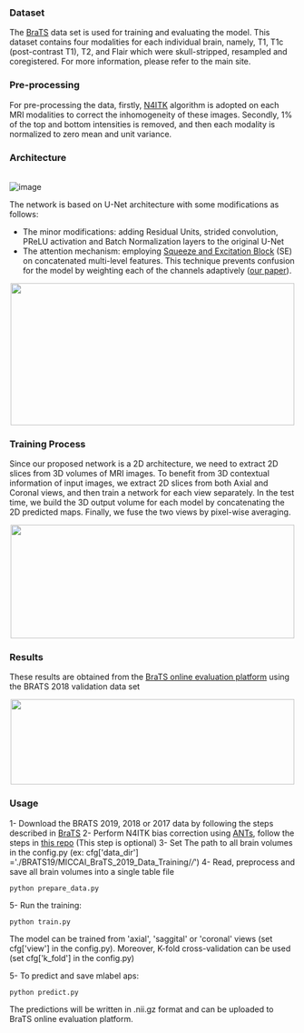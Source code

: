 

### Dataset
The [BraTS](http://www.med.upenn.edu/sbia/brats2018.html) data set is used for training and evaluating the model. This dataset contains four modalities for each individual brain, namely, T1, T1c (post-contrast T1), T2, and Flair which were skull-stripped, resampled and coregistered. For more information, please refer to the main site. 

### Pre-processing
For pre-processing the data, firstly, [N4ITK](https://ieeexplore.ieee.org/abstract/document/5445030) algorithm is adopted on each MRI modalities to correct the inhomogeneity of these images. Secondly, 1% of the top and bottom intensities is removed, and then each modality is normalized to zero mean and unit variance.


### Architecture
\
![image](https://github.com/Mehrdad-Noori/Brain-Tumor-Segmentation/blob/master/doc/model.png)

The network is based on U-Net architecture with some modifications as follows:
- The minor modifications: adding Residual Units, strided convolution, PReLU activation and Batch Normalization layers to the original U-Net
- The attention mechanism: employing [Squeeze and Excitation Block](https://arxiv.org/abs/1709.01507) (SE) on concatenated multi-level features. This technique prevents confusion for the model by weighting each of the channels adaptively ([our paper](https://ieeexplore.ieee.org/document/8964956)).

  
<p align="center"><img src="https://github.com/Mehrdad-Noori/Brain-Tumor-Segmentation/blob/master/doc/attention.png" width="500" height="250"></p>


### Training Process
Since our proposed network is a 2D architecture, we need to extract 2D slices from 3D volumes of MRI images. To benefit from 3D contextual information of input images, we extract 2D slices from both Axial and Coronal views, and then train a network for each view separately. In the test time, we build the 3D output volume for each model by concatenating the 2D predicted maps. Finally, we fuse the two views by pixel-wise averaging. 

<p align="center"><img src="https://github.com/Mehrdad-Noori/Brain-Tumor-Segmentation/blob/master/doc/MultiView.png" width="500" height="200"></p>

### Results
These results are obtained from the [BraTS online evaluation platform](https://ipp.cbica.upenn.edu/) using the BRATS 2018 validation data set

<p align="center"><img src="https://github.com/Mehrdad-Noori/Brain-Tumor-Segmentation/blob/master/doc/table.png" width="500" height="150"></p>


### Usage
1- Download the BRATS 2019, 2018 or 2017 data by following the steps described in [BraTS](https://www.med.upenn.edu/cbica/brats2019/registration.html)
2- Perform N4ITK bias correction using [ANTs](https://github.com/ANTsX/ANTs), follow the steps in [this repo](https://github.com/ellisdg/3DUnetCNN) (This step is optional)
3- Set The path to all brain volumes in the config.py (ex:  cfg['data_dir'] ='./BRATS19/MICCAI_BraTS_2019_Data_Training/*/*')
4- Read, preprocess and save all brain volumes into a single table file
```
python prepare_data.py
```
5- Run the training:
```
python train.py
```
The model can be trained from 'axial', 'saggital' or 'coronal' views (set cfg['view'] in the config.py). Moreover, K-fold cross-validation can be used (set cfg['k_fold'] in the config.py)

5- To predict and save mlabel aps:
```
python predict.py
```
The predictions will be written in .nii.gz format and can be uploaded to BraTS online evaluation platform.

